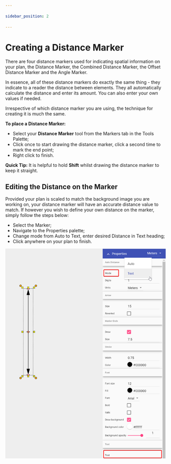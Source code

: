 ```yaml
---

sidebar_position: 2

---
```

# Creating a Distance Marker

There are four distance markers used for indicating spatial information on your plan, the Distance Marker, the Combined Distance Marker, the Offset Distance Marker and the Angle Marker.

In essence, all of these distance markers do exactly the same thing - they indicate to a reader the distance between elements. They all automatically calculate the distance and enter its amount. You can also enter your own values if needed.

Irrespective of which distance marker you are using, the technique for creating it is much the same.

**To place a Distance Marker:**

- Select your **Distance Marker** tool from the Markers tab in the Tools Palette;
- Click once to start drawing the distance marker, click a second time to mark the end point;
- Right click to finish.

**Quick Tip:** It is helpful to hold **Shift** whilst drawing the distance marker to keep it straight.

## Editing the Distance on the Marker

Provided your plan is scaled to match the background image you are working on, your distance marker will have an accurate distance value to match. If however you wish to define your own distance on the marker, simply follow the steps below:

- Select the Marker;
- Navigate to the Properties palette;
- Change mode from Auto to Text, enter desired Distance in Text heading;
- Click anywhere on your plan to finish.

![Setting Distance](./assets/Setting_Distance.png)
